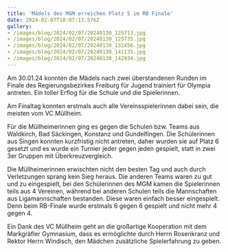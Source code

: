```yaml
---
title: 'Mädels des MGM erreichen Platz 5 im RB Finale'
date: 2024-02-07T18:07:13.576Z
gallery:
- /images/blog/2024/02/07/20240130_125713.jpg
- /images/blog/2024/02/07/20240130_125735.jpg
- /images/blog/2024/02/07/20240130_131456.jpg
- /images/blog/2024/02/07/20240130_141135.jpg
- /images/blog/2024/02/07/20240130_142934.jpg
---
```

Am 30.01.24 konnten die Mädels nach zwei überstandenen Runden im Finale des Regierungsbezirkes Freiburg für Jugend trainiert für Olympia antreten. Ein toller Erflog für die Schule und die Spielerinnen. 

Am Finaltag konnten erstmals auch alle Vereinsspielerinnen dabei sein, die meisten vom VC Müllheim. 

Für die Müllheimerinnen ging es gegen die Schulen bzw. Teams aus Waldkirch, Bad Säckingen, Konstanz und Gundelfingen. Die Schülerinnen aus Singen konnten kurzfristig nicht antreten, daher wurden sie auf Platz 6 gesetzt und es wurde ein Turnier jeder gegen jeden gespielt, statt in zwei 3er Gruppen mit Überkreuzvergleich. 

Die Müllheimerinnen erwischten nicht den besten Tag und auch durch Verletzungen sprang kein Sieg heraus. Die anderen Teams waren zu gut und zu eingespielt, bei den Schülerinnen des MGM kamen die Spielerinnen teils aus 4 Vereinen, während bei anderen Schulen teils die Mannschaften aus Ligamannschaften bestanden. Diese waren einfach besser eingespielt. Denn beim RB-Finale wurde erstmals 6 gegen 6 gespielt und nicht mehr 4 gegen 4. 

Ein Dank des VC Müllheim geht an die großartige Kooperation mit dem Markgräfler Gymnasium, dass es ermöglichte durch Herrn Rosenkranz und Rektor Herrn Windisch, den Mädchen zusätzliche Spielerfahrung zu geben. 

